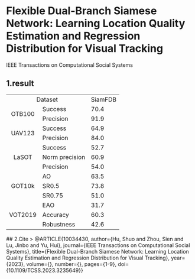 # Flexible Dual-Branch Siamese Network: Learning Location Quality Estimation and Regression Distribution for Visual Tracking
IEEE Transactions on Computational Social Systems

## 1.result
<table>
    <tr>
        <td colspan="2" align=center> Dataset</td>
        <td align=center>SiamFDB</td>
    </tr>
    <tr>
        <td rowspan="2" align=center>OTB100</td>
        <td>Success</td>
        <td>70.4</td>
    </tr>
    <tr>
        <td>Precision</td>
        <td>91.9</td>
    </tr>
    <tr>
        <td rowspan="2" align=center>UAV123</td>
        <td>Success</td>
        <td>64.9</td>
    </tr>
    <tr>
        <td>Precision</td>
        <td>84.0</td>
    </tr>
    <tr>
        <td rowspan="3" align=center>LaSOT</td>
        <td>Success</td>
        <td>52.7</td>
    </tr>
    <tr>
        <td>Norm precision</td>
        <td>60.9</td>
    </tr>
    <tr>
        <td>Precision</td>
        <td>54.0</td>
    </tr>
    <tr>
        <td rowspan="3" align=center>GOT10k</td>
        <td>AO</td>
        <td>63.5</td>
    </tr>
    <tr>
        <td>SR0.5</td>
        <td>73.8</td>
    </tr>
    <tr>
        <td>SR0.75</td>
        <td>51.0</td>
    </tr>
        <tr>
        <td rowspan="3" align=center>VOT2019</td>
        <td>EAO</td>
        <td>31.7</td>
    </tr>
    <tr>
        <td>Accuracy</td>
        <td>60.3</td>
    </tr>
    <tr>
        <td>Robustness</td>
        <td>42.6</td>
    </tr>
</table>
## 2.Cite
> @ARTICLE{10034430,
  author={Hu, Shuo and Zhou, Sien and Lu, Jinbo and Yu, Hui},
  journal={IEEE Transactions on Computational Social Systems}, 
  title={Flexible Dual-Branch Siamese Network: Learning Location Quality Estimation and Regression Distribution for Visual Tracking}, 
  year={2023},
  volume={},
  number={},
  pages={1-9},
  doi={10.1109/TCSS.2023.3235649}}
